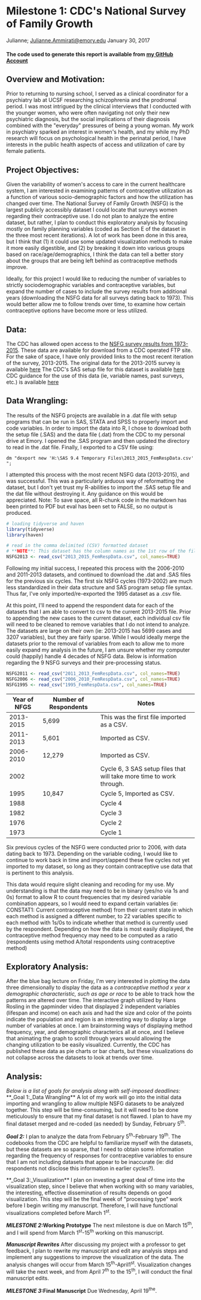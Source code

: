 Milestone 1: CDC's National Survey of Family Growth
================
Julianne; <Julianne.Ammirati@emory.edu>
January 30, 2017

#### The code used to generate this report is available from [my GitHub Account](https://github.com/JulianneA/N741_Milestone1)

Overview and Motivation:
------------------------

Prior to returning to nursing school, I served as a clinical coordinator for a psychiatry lab at UCSF researching schizophrenia and the prodromal period. I was most intrigued by the clinical interviews that I conducted with the younger women, who were often navigating not only their new psychiatric diagnosis, but the social implications of their diagnosis combined with the "everyday" pressures of being a young woman. My work in psychiatry sparked an interest in women's health, and my while my PhD research will focus on psychological health in the perinatal period, I have interests in the public health aspects of access and utilization of care by female patients.

Project Objectives:
-------------------

Given the variability of women's access to care in the current healthcare system, I am interested in examining patterns of contraceptive utilization as a function of various socio-demographic factors and how the utilization has changed over time. The National Survey of Family Growth (NSFG) is the largest publicly accessibly dataset I could locate that surveys women regarding their contraceptive use. I do not plan to analyze the entire dataset, but rather, I plan to conduct this exploratory analysis by focusing mostly on family planning variables (coded as Section E of the dataset in the three most recent iterations). A lot of work has been done in this area, but I think that (1) it could use some updated visualization methods to make it more easily digestible, and (2) by breaking it down into various groups based on race/age/demographics, I think the data can tell a better story about the groups that are being left behind as contraceptive methods improve.

Ideally, for this project I would like to reducing the number of variables to strictly sociodemographic variables and contraceptive variables, but expand the number of cases to include the survey results from additional years (downloading the NSFG data for all surveys dating back to 1973). This would better allow me to follow trends over time, to examine how certain contraceptive options have become more or less utilized.

Data:
-----

The CDC has allowed open access to the [NSFG survey results from 1973-2015](https://www.cdc.gov/nchs/nsfg/index.htm). These data are available for download from a CDC operated FTP site. For the sake of space, I have only provided links to the most recent iteration of the survey, 2013-2015. The original data for the 2013-2015 survey is available [here](ftp://ftp.cdc.gov/pub/Health_Statistics/NCHS/Datasets/NSFG/2013_2015_FemRespData.dat) The CDC's SAS setup file for this dataset is available [here](ftp://ftp.cdc.gov/pub/Health_Statistics/NCHS/Datasets/NSFG/sas/2013_2015_FemRespSetup.sas) CDC guidance for the use of this data (ie, variable names, past surveys, etc.) is available [here](https://www.cdc.gov/nchs/nsfg/nsfg_2013_2015_puf.htm)

Data Wrangling:
---------------

The results of the NSFG projects are available in a .dat file with setup programs that can be run in SAS, STATA and SPSS to properly import and code variables. In order to import the data into R, I chose to download both the setup file (.SAS) and the data file (.dat) from the CDC to my personal drive at Emory. I opened the .SAS program and then updated the directory to read in the .dat file. Finally, I exported to a CSV file using:

    dm "dexport new 'H:\SAS 9.4 Temporary Files\2013_2015_FemRespData.csv' ";

I attempted this process with the most recent NSFG data (2013-2015), and was successful. This was a particularly arduous way of reformatting the dataset, but I don't yet trust my R-abilities to import the .SAS setup file and the dat file without destroying it. Any guidance on this would be appreciated. Note: To save space, all R-chunk code in the markdown has been printed to PDF but eval has been set to FALSE, so no output is produced.

``` r
# loading tidyverse and haven
library(tidyverse)
library(haven)

# read in the comma delimited (CSV) formatted dataset
# **NOTE**: This dataset has the column names as the 1st row of the file thanks to SAS gymnastics
NSFG2013 <- read_csv("2013_2015_FemRespData.csv", col_names=TRUE)
```

Following my initial success, I repeated this process with the 2006-2010 and 2011-2013 datasets, and continued to download the .dat and .SAS files for the previous six cycles. The first six NSFG cycles (1973-2002) are much less standardized in their data structure and SAS program setup file syntax. Thus far, I've only imported/re-exported the 1995 dataset as a .csv file.

At this point, I'll need to append the respondent data for each of the datasets that I am able to convert to csv to the current 2013-2015 file. Prior to appending the new cases to the current dataset, each individual csv file will need to be cleaned to remove variables that I do not intend to analyze. The datasets are large on their own (ie: 2013-2015 has 5699 cases and 3207 variables), but they are fairly sparse. While I would ideally merge the datasets prior to the removal of variables from each to allow me to more easily expand my analysis in the future, I am unsure whether my computer could (happily) handle 4 decades of NSFG data. Below is information regarding the 9 NSFG surveys and their pre-processing status.

``` r
NSFG2011 <- read_csv("2011_2013_FemRespData.csv", col_names=TRUE)
NSFG2006 <- read_csv("2006_2010_FemRespData.csv", col_names=TRUE)
NSFG1995 <- read_csv("1995_FemRespData.csv", col_names=TRUE)
```

| Year of NFGS | Number of Respondents | Notes                                                                |
|--------------|-----------------------|----------------------------------------------------------------------|
| 2013-2015    | 5,699                 | This was the first file imported as a CSV.                           |
| 2011-2013    | 5,601                 | Imported as CSV.                                                     |
| 2006-2010    | 12,279                | Imported as CSV.                                                     |
| 2002         |                       | Cycle 6, 3 SAS setup files that will take more time to work through. |
| 1995         | 10,847                | Cycle 5, Imported as CSV.                                            |
| 1988         |                       | Cycle 4                                                              |
| 1982         |                       | Cycle 3                                                              |
| 1976         |                       | Cycle 2                                                              |
| 1973         |                       | Cycle 1                                                              |

Six previous cycles of the NSFG were conducted prior to 2006, with data dating back to 1973. Depending on the variable coding, I would like to continue to work back in time and import/append these five cycles not yet imported to my dataset, so long as they contain contraceptive use data that is pertinent to this analysis.

This data would require slight cleaning and recoding for my use. My understanding is that the data may need to be in binary (yes/no via 1s and 0s) format to allow R to count frequencies that my desired variable combination appears, so I would need to expand certain variables (ie: CONSTAT1: Current contraceptive method) from their current state in which each method is assigned a different number, to 22 variables specific to each method with 1s/0s to indicate whether that method is currently used by the respondent. Depending on how the data is most easily displayed, the contraceptive method frequency may need to be computed as a ratio (respondents using method A/total respondents using contraceptive method)

Exploratory Analysis:
---------------------

After the blue bag lecture on Friday, I'm very interested in plotting the data three dimensionally to display the data as a *contraceptive method x year x demographic characteristic, such as age or race* to be able to track how the patterns are altered over time. The interactive graph utilized by Hans Rosling in the gapminder video that displayed 2 independent variables (lifespan and income) on each axis and had the size and color of the points indicate the population and region is an interesting way to display a large number of variables at once. I am brainstorming ways of displaying method frequency, year, and demographic characterics all at once, and I believe that animating the graph to scroll through years would allowing the changing utilization to be easily visualized. Currently, the CDC has published these data as pie charts or bar charts, but these visualizations do not collapse across the datasets to look at trends over time.

Analysis:
---------

*Below is a list of goals for analysis along with self-imposed deadlines:* \*\*\_Goal 1:\_Data Wrangling\*\* A lot of my work will go into the initial data importing and wrangling to allow multiple NSFG datasets to be analyzed together. This step will be time-consuming, but it will need to be done meticulously to ensure that my final dataset is not flawed. I plan to have my final dataset merged and re-coded (as needed) by Sunday, February 5<sup>th</sup>.

***Goal 2:*** I plan to analyze the data from February 5<sup>th</sup>-February 19<sup>th</sup>. The codebooks from the CDC are helpful to familiarize myself with the datasets, but these datasets are so sparse, that I need to obtain some information regarding the frequency of responses for contraceptive variables to ensure that I am not including datasets that appear to be inaccurate (ie: did respondents not disclose this information in earlier cycles?).

\*\*\_Goal 3:\_Visualization\*\* I plan on investing a great deal of time into the visualization step, since I believe that when working with so many variables, the interesting, effective dissemination of results depends on good visualization. This step will be the final week of "processing type" work before I begin writing my manuscript. Therefore, I will have functional visualizations completed before March 1<sup>st</sup>.

***MILESTONE 2*:Working Prototype** The next milestone is due on March 15<sup>th</sup>, and I will spend from March 1<sup>st</sup>-15<sup>th</sup> working on this manuscript.

***Manuscript Rewrites*** After discussing my project with a professor to get feedback, I plan to rewrite my manuscript and edit any analysis steps and implement any suggestions to improve the visualization of the data. The analysis changes will occur from March 15<sup>th</sup>-April1<sup>st</sup>. Visualization changes will take the next week, and from April 7<sup>th</sup> to the 15<sup>th</sup>, I will conduct the final manuscript edits.

***MILESTONE 3*:Final Manuscript** Due Wednesday, April 19<sup>the</sup>.
